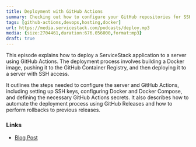 ```yaml
---
title: Deployment with GitHub Actions
summary: Checking out how to configure your GitHub repositories for SSH and CDN deployments
tags: [github-actions,devops,hosting,docker]
url: https://media.servicestack.com/podcasts/deploy.mp3
media: {size:2704461,duration:676.056000,format:mp3}
draft: true
---
```


This episode explains how to deploy a ServiceStack application to a server using GitHub Actions. 
The deployment process involves building a Docker image, pushing it to the GitHub Container Registry, 
and then deploying it to a server with SSH access. 

It outlines the steps needed to configure the server and GitHub Actions, including setting up 
SSH keys, configuring Docker and Docker Compose, and defining the necessary GitHub Actions secrets. 
It also describes how to automate the deployment process using GitHub Releases and how to 
perform rollbacks to previous releases.

### Links

- [Blog Post](/posts/deploy)
